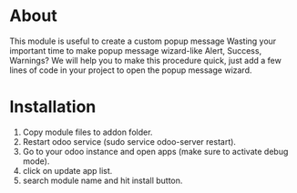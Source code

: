 About
============
This module is useful to create a custom popup message Wasting your important time to make popup message wizard-like Alert, Success, Warnings? We will help you to make this procedure quick, just add a few lines of code in your project to open the popup message wizard.

Installation
============
1) Copy module files to addon folder.
2) Restart odoo service (sudo service odoo-server restart).
3) Go to your odoo instance and open apps (make sure to activate debug mode).
4) click on update app list. 
5) search module name and hit install button.